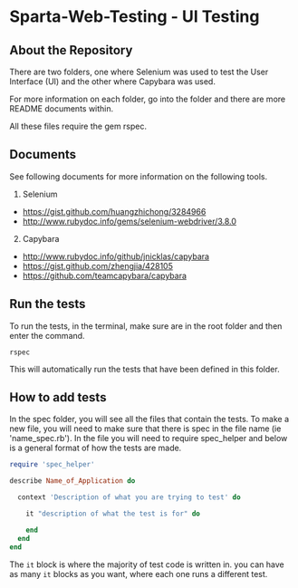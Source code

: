 # Sparta-Web-Testing - UI Testing

## About the Repository

There are two folders, one where Selenium was used to test the User Interface (UI) and the other where Capybara was used.

For more information on each folder, go into the folder and there are more README documents within.

All these files require the gem rspec.

## Documents

See following documents for more information on the following tools.

1. Selenium
  - https://gist.github.com/huangzhichong/3284966
  - http://www.rubydoc.info/gems/selenium-webdriver/3.8.0
2. Capybara
  - http://www.rubydoc.info/github/jnicklas/capybara
  - https://gist.github.com/zhengjia/428105
  - https://github.com/teamcapybara/capybara

## Run the tests

To run the tests, in the terminal, make sure are in the root folder and then enter the command.
```
rspec
```

This will automatically run the tests that have been defined in this folder.

## How to add tests

In the spec folder, you will see all the files that contain the tests. To make a new file, you will need to make sure that there is spec in the file name (ie 'name_spec.rb'). In the file you will need to require spec_helper and below is a general format of how the tests are made.

```Ruby
require 'spec_helper'

describe Name_of_Application do

  context 'Description of what you are trying to test' do

    it "description of what the test is for" do

    end
  end
end
```

The `it` block is where the majority of test code is written in. you can have as many `it` blocks as you want, where each one runs a different test.
